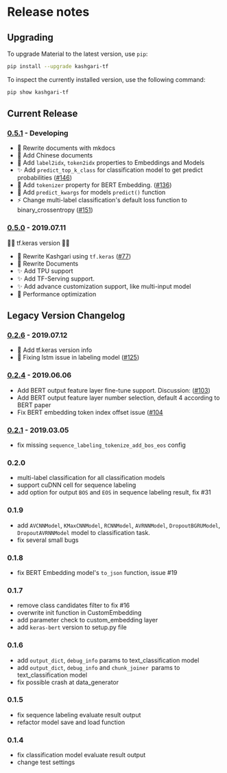 # Release notes

## Upgrading

To upgrade Material to the latest version, use `pip`:

``` sh
pip install --upgrade kashgari-tf
```

To inspect the currently installed version, use the following command:

``` sh
pip show kashgari-tf
```

## Current Release

### [0.5.1] - Developing

- 📝 Rewrite documents with mkdocs
- 📝 Add Chinese documents
- 🚸 Add `label2idx`, `token2idx` properties to Embeddings and Models
- ✨ Add `predict_top_k_class` for classification model to get predict probabilities ([#146](https://github.com/BrikerMan/Kashgari/issues/146))
- 🚸 Add `tokenizer` property for BERT Embedding. ([#136](https://github.com/BrikerMan/Kashgari/issues/136))
- 🚸 Add `predict_kwargs` for models `predict()` function
- ⚡️ Change multi-label classification's default loss function to binary_crossentropy ([#151](https://github.com/BrikerMan/Kashgari/issues/151))

### [0.5.0] - 2019.07.11

🎉🎉 tf.keras version 🎉🎉

- 🎉 Rewrite Kashgari using `tf.keras` ([#77](https://github.com/BrikerMan/Kashgari/issues/77))
- 🎉 Rewrite Documents
- ✨ Add TPU support
- ✨ Add TF-Serving support.
- ✨ Add advance customization support, like multi-input model
- 🐎 Performance optimization

## Legacy Version Changelog

### [0.2.6] - 2019.07.12

- 📝 Add tf.keras version info
- 🐛 Fixing lstm issue in labeling model ([#125](https://github.com/BrikerMan/Kashgari/issues/125))

### [0.2.4] - 2019.06.06

- Add BERT output feature layer fine-tune support. Discussion: ([#103](https://github.com/BrikerMan/Kashgari/issues/103))
- Add BERT output feature layer number selection, default 4 according to BERT paper
- Fix BERT embedding token index offset issue ([#104](https://github.com/BrikerMan/Kashgari/issues/104)

### [0.2.1] - 2019.03.05

- fix missing `sequence_labeling_tokenize_add_bos_eos` config

### 0.2.0

- multi-label classification for all classification models
- support cuDNN cell for sequence labeling
- add option for output `BOS` and `EOS` in sequence labeling result, fix #31 

### 0.1.9

- add `AVCNNModel`, `KMaxCNNModel`, `RCNNModel`, `AVRNNModel`, `DropoutBGRUModel`, `DropoutAVRNNModel` model to classification task.
- fix several small bugs

### 0.1.8

- fix BERT Embedding  model's `to_json` function, issue #19 

### 0.1.7

- remove class candidates filter to fix #16
- overwrite init function in CustomEmbedding
- add parameter check to custom_embedding layer
- add `keras-bert` version to setup.py file

### 0.1.6

- add `output_dict`, `debug_info` params to text_classification model
- add `output_dict`, `debug_info` and `chunk_joiner `params to text_classification model
- fix possible crash at data_generator

### 0.1.5

- fix sequence labeling evaluate result output
- refactor model save and load function

### 0.1.4

- fix classification model evaluate result output
- change test settings

[0.5.1]: https://github.com/BrikerMan/Kashgari/compare/v0.5.0...develop
[0.5.0]: https://github.com/BrikerMan/Kashgari/compare/milestone/tf.keras...v0.5.0
[0.2.6]: https://github.com/BrikerMan/Kashgari/compare/v0.2.4...v0.2.6
[0.2.4]: https://github.com/BrikerMan/Kashgari/compare/v0.2.1...v0.2.4
[0.2.1]: https://github.com/BrikerMan/Kashgari/compare/v0.2.0...v0.2.1